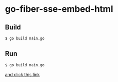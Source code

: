# go-fiber-sse-embed-html
 
## Build

```sh
$ go build main.go
```

## Run 

```sh
$ go build main.go
```

[and click this link](http://localhost:8080)
